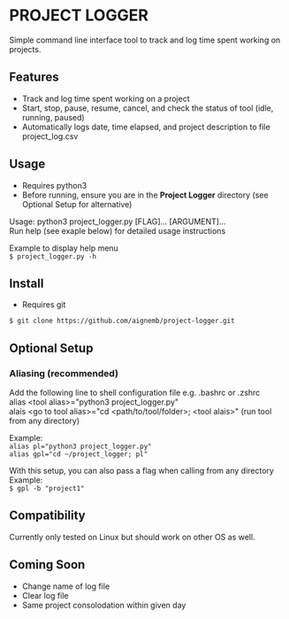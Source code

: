 # PROJECT LOGGER

Simple command line interface tool to track and log time spent working on projects.  

## Features
- Track and log time spent working on a project
- Start, stop, pause, resume, cancel, and check the status of tool (idle, running, paused)
- Automatically logs date, time elapsed, and project description to file project_log.csv

## Usage
- Requires python3
- Before running, ensure you are in the **Project Logger** directory (see Optional Setup for alternative)

Usage: python3 project_logger.py [FLAG]... [ARGUMENT]...  
Run help (see exaple below) for detailed usage instructions  

Example to display help menu  
`$ project_logger.py -h`  

## Install
- Requires git

`$ git clone https://github.com/aignemb/project-logger.git`

## Optional Setup
### Aliasing (recommended)
Add the following line to shell configuration file e.g. .bashrc or .zshrc  
alias \<tool alias>="python3 project_logger.py"  
alais \<go to tool alias>="cd \<path/to/tool/folder>; \<tool alais>" (run tool from any directory)

Example:  
`alias pl="python3 project_logger.py"`  
`alias gpl="cd ~/project_logger; pl"`  

With this setup, you can also pass a flag when calling from any directory  
Example:  
`$ gpl -b "project1"`

## Compatibility
Currently only tested on Linux but should work on other OS as well.  

## Coming Soon
- Change name of log file
- Clear log file
- Same project consolodation within given day

